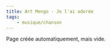 ```yaml
---
title: Art Mengo - Je l'ai adorée
tags:
    - musique/chanson
---
```


Page créée automatiquement, mais vide.
